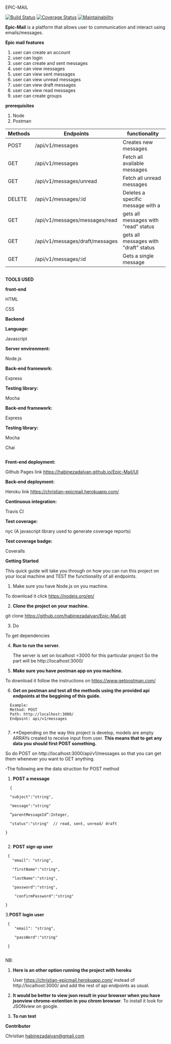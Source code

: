 
EPIC-MAIL

[![Build Status](https://www.travis-ci.org/habinezadalvan/Epic-Mail.svg?branch=develop)](https://www.travis-ci.org/habinezadalvan/Epic-Mail)
[![Coverage Status](https://coveralls.io/repos/github/habinezadalvan/Epic-Mail/badge.svg?branch=ch-tests-work-%23164599870)](https://coveralls.io/github/habinezadalvan/Epic-Mail?branch=ch-tests-work-%23164599870)
[![Maintainability](https://api.codeclimate.com/v1/badges/b79352a37d48aa74aed3/maintainability)](https://codeclimate.com/github/habinezadalvan/Epic-Mail/maintainability)

**Epic-Mail** is a platform that allows user to communication and interact using emails/messages.

**Epic mail features**
1. user can create an account
2. user can login
3. user can create and sent messages
4. user can view messages
5. user can view sent messages
6. user can view unread messages
7. user can view draft messages
8. user can view read messages 
9. user can create groups 


**prerequisites**
1. Node
2. Postman

 Methods | Endpoints | functionality
--------- | --------- | -------------
POST | /api/v1/messages |Creates new messages	
GET | /api/v1/messages | Fetch all available messages
GET | /api/v1/messages/unread | Fetch all unread messages
DELETE | /api/v1/messages/:id | Deletes a specific message with a
GET | /api/v1/messages/messages/read | gets all messages with "read" status
GET | /api/v1/messages/draft/messages | gets all messages with "draft" status
GET | /api/v1/messages/:id | Gets a single message
```
```
**TOOLS USED**

**front-end**

HTML

CSS

**Backend**


**Language:**

Javascript

**Server environment:** 

Node.js 

**Back-end framework:**

Express

**Testing library:**

Mocha

**Back-end framework:** 

Express

**Testing library:** 

Mocha


Chai 
```
```

**Front-end deployment:** 

Github Pages link https://habinezadalvan.github.io/Epic-Mail/UI

**Back-end deployment:** 

Heroku link https://christian-epicmail.herokuapp.com/

**Continuous integration:** 

Travis CI

**Test coverage:**

nyc (A javascript library used to generate coverage reports)

**Test coverage badge:**


Coveralls 

**Getting Started**

This quick guide will take you through on how you can run this project on your local machine 
and TEST the functionality of all endpoints.

1. Make sure you have Node.js on you machine.

To download it click https://nodejs.org/en/

2. **Clone the project on your machine.**
  
git clone https://github.com/habinezadalvan/Epic-Mail.git
  

3. Do <npm install >
  
  To get dependencies
  
4. **Run <npm start> to run the server.**
  
    The server is set on localhost =3000 for this particular project
    So the part will be http://localhost:3000/
  
5. **Make sure you have postman app on you machine.**

  To download it follow the instructions on https://www.getpostman.com/
  
6. **Get on postman and test all the methods using the provided api endpoints at the beggining of this guide.**
```
  Example:
  Method: POST
  Path: http://localhost:3000/
  Endpoint: api/v1/messages
  
  ```
  
7. **Depending on the way this project is develop, models are ampty ARRAYs created to receive input from user.
**This means that to get any data you should first POST something.**

  So do POST on http://localhost:3000/api/v1/messages so that you can get them whenever you want to GET anything.
  
  -The following are the data struction for POST method
  
  1. **POST a message**
```  
  {
  
  "subject":"string",
  
  "message":"string"
  
  ”parentMessageId”:Integer,
  
  "status":"string"  // read, sent, unread/ draft
  
}
  
  ```
  
  2. **POST sign up user**
 ``` 
  {
	"email": "string",
	
	"firstName":"string",
	
	"lastName":"string",
	
	"password":"string",
	
 	 "confirmPassword":"string" 
	 
}
```


3.**POST login user**
```
 {
    "email": "string",
    
    "passWord":"string"
    
 }
 
 ```
NB: 
 1. **Here is an other option running the project with heroku**
 
    User https://christian-epicmail.herokuapp.com/ instead of http://localhost:3000/ 
    and add the rest of api endpoints as usual.
    
 2. **It would be better to view json result in your browser when you have jsonview chrome-extention in you chrom browser**.
    To install it look for JSONview on google.

8. **To run test**
<npm test>


**Contributor**

Christian habinezadalvan@gmail.com
